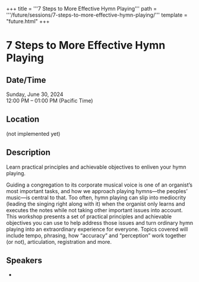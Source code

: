 +++
title = '''7 Steps to More Effective Hymn Playing'''
path = '''/future/sessions/7-steps-to-more-effective-hymn-playing/'''
template = "future.html"
+++

<h1>7 Steps to More Effective Hymn Playing</h1>
<h2>Date/Time</h2>
<p>Sunday, June 30, 2024<br>
12:00 PM – 01:00 PM (Pacific Time)</p>
<h2>Location</h2>
(not implemented yet)
<h2>Description</h2>
Learn practical principles and achievable objectives to enliven your hymn playing.

Guiding a congregation to its corporate musical voice is one of an organist’s most important tasks, and how we approach playing hymns—the peoples’ music—is central to that. Too often, hymn playing can slip into mediocrity (leading the singing right along with it) when the organist only learns and executes the notes while not taking other important issues into account. This workshop presents a set of practical principles and achievable objectives you can use to help address those issues and turn ordinary hymn playing into an extraordinary experience for everyone. Topics covered will include tempo, phrasing, how “accuracy” and “perception” work together (or not), articulation, registration and more.
<h2>Speakers</h2>
<ul><li><bound method Speaker.link of Speaker(data=SpeakerData(presenter_at=['9488FE9B-D820-4ED3-B063-C64B17106794', 'BF759DA2-8AED-4670-99A6-D193F3B8AEB3'], speaker_biography='Timothy Howard is Director of Music and Organist at Pasadena Presbyterian Church, and Lecturer in Music at California State University, Northridge. At PPC he directs two adult choirs, is Artistic Director of the churchâ€™s Friends of Music concert series, and oversees a professional staff of 11. At CSUN he heads the schoolâ€™s organ program, teaches music theory and analysis, musicianship, performance practice and other courses; has also conducted the Universityâ€™s Wind Symphony and Womenâ€™s Chorale. A graduate, with honors, from the University of Southern California with a Doctor of Musical Arts degree, Dr. Howard also holds degrees from Westminster Choir College and Biola University.  Dr. Howard has been an advocate for excellence in hymn playing since his first church organist post at age 13. Recognizing the power of congregational song and the ability of the organist to â€œshape the moment,â€\x9d he has devoted much energy to refining the appropriate skills to guide the congregation through a hymn.  In addition to his work as a service player, Dr. Howard is recognized by both colleagues and the public as an insightful solo and collaborative performer. He has been featured soloist for the Los Angeles Bach Festival and the Corona del Mar Baroque Music Festival, and has played with the Los Angeles Chamber Orchestra, the Los Angeles Philharmonicâ€™s Green Umbrella group and the Los Angeles Master Chorale, in addition to the concerto and solo appearances for PPCâ€™s Friends of Music concerts. His live performances of his organ scores for Nosferatu and From the Manger to the Cross have become popular with audiences.', speaker_display_name='Timothy Howard', speaker_first_name='Timothy', speaker_last_name='Howard', speaker_stub='EB4BAC1A-A05F-4895-BC1E-150221E3A7C2', speaker_title='', updated_date=datetime.date(2023, 9, 4)), updated=False, deleted=False)></li>

